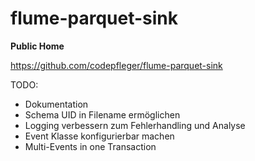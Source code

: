# flume-parquet-sink

**Public Home**

https://github.com/codepfleger/flume-parquet-sink

TODO:
- Dokumentation
- Schema UID in Filename ermöglichen
- Logging verbessern zum Fehlerhandling und Analyse
- Event Klasse konfigurierbar machen
- Multi-Events in one Transaction